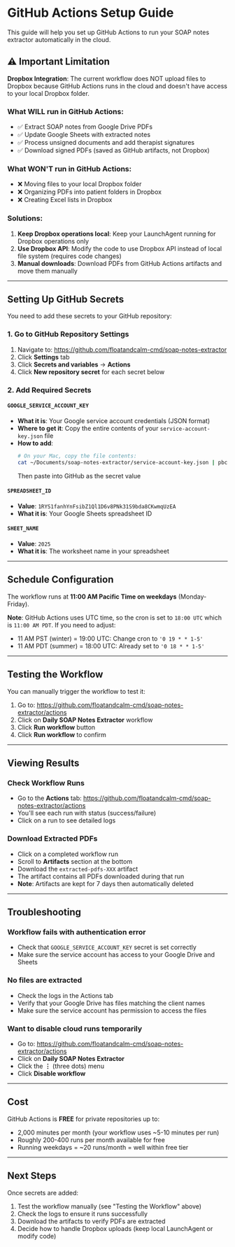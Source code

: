 # GitHub Actions Setup Guide

This guide will help you set up GitHub Actions to run your SOAP notes extractor automatically in the cloud.

## ⚠️ Important Limitation

**Dropbox Integration**: The current workflow does NOT upload files to Dropbox because GitHub Actions runs in the cloud and doesn't have access to your local Dropbox folder.

### What WILL run in GitHub Actions:
- ✅ Extract SOAP notes from Google Drive PDFs
- ✅ Update Google Sheets with extracted notes
- ✅ Process unsigned documents and add therapist signatures
- ✅ Download signed PDFs (saved as GitHub artifacts, not Dropbox)

### What WON'T run in GitHub Actions:
- ❌ Moving files to your local Dropbox folder
- ❌ Organizing PDFs into patient folders in Dropbox
- ❌ Creating Excel lists in Dropbox

### Solutions:
1. **Keep Dropbox operations local**: Keep your LaunchAgent running for Dropbox operations only
2. **Use Dropbox API**: Modify the code to use Dropbox API instead of local file system (requires code changes)
3. **Manual downloads**: Download PDFs from GitHub Actions artifacts and move them manually

---

## Setting Up GitHub Secrets

You need to add these secrets to your GitHub repository:

### 1. Go to GitHub Repository Settings
1. Navigate to: https://github.com/floatandcalm-cmd/soap-notes-extractor
2. Click **Settings** tab
3. Click **Secrets and variables** → **Actions**
4. Click **New repository secret** for each secret below

### 2. Add Required Secrets

#### `GOOGLE_SERVICE_ACCOUNT_KEY`
- **What it is**: Your Google service account credentials (JSON format)
- **Where to get it**: Copy the entire contents of your `service-account-key.json` file
- **How to add**:
  ```bash
  # On your Mac, copy the file contents:
  cat ~/Documents/soap-notes-extractor/service-account-key.json | pbcopy
  ```
  Then paste into GitHub as the secret value

#### `SPREADSHEET_ID`
- **Value**: `1RYS1fanhYnFsibZ1Ql1D6v8PNk31S9bda8CKwmqUzEA`
- **What it is**: Your Google Sheets spreadsheet ID

#### `SHEET_NAME`
- **Value**: `2025`
- **What it is**: The worksheet name in your spreadsheet

---

## Schedule Configuration

The workflow runs at **11:00 AM Pacific Time on weekdays** (Monday-Friday).

**Note**: GitHub Actions uses UTC time, so the cron is set to `18:00 UTC` which is `11:00 AM PDT`. If you need to adjust:
- 11 AM PST (winter) = 19:00 UTC: Change cron to `'0 19 * * 1-5'`
- 11 AM PDT (summer) = 18:00 UTC: Already set to `'0 18 * * 1-5'`

---

## Testing the Workflow

You can manually trigger the workflow to test it:

1. Go to: https://github.com/floatandcalm-cmd/soap-notes-extractor/actions
2. Click on **Daily SOAP Notes Extractor** workflow
3. Click **Run workflow** button
4. Click **Run workflow** to confirm

---

## Viewing Results

### Check Workflow Runs
- Go to the **Actions** tab: https://github.com/floatandcalm-cmd/soap-notes-extractor/actions
- You'll see each run with status (success/failure)
- Click on a run to see detailed logs

### Download Extracted PDFs
- Click on a completed workflow run
- Scroll to **Artifacts** section at the bottom
- Download the `extracted-pdfs-XXX` artifact
- The artifact contains all PDFs downloaded during that run
- **Note**: Artifacts are kept for 7 days then automatically deleted

---

## Troubleshooting

### Workflow fails with authentication error
- Check that `GOOGLE_SERVICE_ACCOUNT_KEY` secret is set correctly
- Make sure the service account has access to your Google Drive and Sheets

### No files are extracted
- Check the logs in the Actions tab
- Verify that your Google Drive has files matching the client names
- Make sure the service account has permission to access the files

### Want to disable cloud runs temporarily
- Go to: https://github.com/floatandcalm-cmd/soap-notes-extractor/actions
- Click on **Daily SOAP Notes Extractor**
- Click the **⋮** (three dots) menu
- Click **Disable workflow**

---

## Cost

GitHub Actions is **FREE** for private repositories up to:
- 2,000 minutes per month (your workflow uses ~5-10 minutes per run)
- Roughly 200-400 runs per month available for free
- Running weekdays = ~20 runs/month = well within free tier

---

## Next Steps

Once secrets are added:
1. Test the workflow manually (see "Testing the Workflow" above)
2. Check the logs to ensure it runs successfully
3. Download the artifacts to verify PDFs are extracted
4. Decide how to handle Dropbox uploads (keep local LaunchAgent or modify code)
